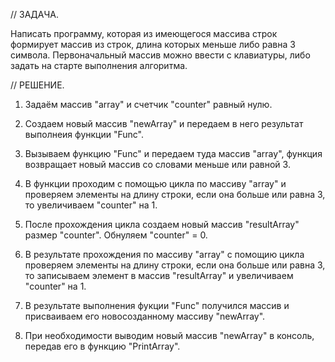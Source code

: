 // ЗАДАЧА. 

Написать программу, которая из имеющегося массива строк формирует массив из строк,       длина которых меньше либо равна 3 символа. Первоначальный массив можно ввести с клавиатуры, либо задать на старте выполнения алгоритма.

// РЕШЕНИЕ.

1. Задаём массив "array" и счетчик "counter" равный нулю.

2. Создаем новый массив "newArray" и передаем в него результат выполнеия функции "Func".

3. Вызываем функцию "Func" и передаем туда массив "array", функция возвращает новый массив со словами меньше или равной 3.

4. В функции проходим с помощью цикла по массиву "array" и проверяем элементы на длину строки, если она больше или равна 3, то увеличиваем "counter" на 1.

5. После прохождения цикла создаем новый массив "resultArray" размер "counter".
Обнуляем "counter" = 0.

6. В результате прохождения по массиву "array" с помощию цикла  проверяем элементы на длину строки, если она больше или равна 3, то записываем элемент в массив "resultArray" и увеличиваем "counter" на 1.

7. В результате выполнения фукции "Func" получился массив и присваиваем его новосозданному массиву "newArray".

8. При необходимости выводим новый массив "newArray" в консоль, передав его в функцию "PrintArray".
